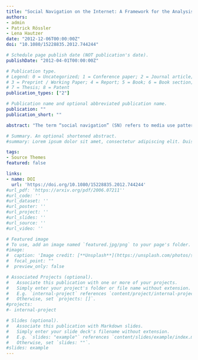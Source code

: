 ```yaml
---
title: "Social Navigation on the Internet: A Framework for the Analysis of Communication Processes."
authors:
- admin
- Patrick Rössler
- Lena Hautzer
date: "2012-12-06T00:00:00Z"
doi: "10.1080/15228835.2012.744244"

# Schedule page publish date (NOT publication's date).
publishDate: "2012-04-01T00:00:00Z"

# Publication type.
# Legend: 0 = Uncategorized; 1 = Conference paper; 2 = Journal article;
# 3 = Preprint / Working Paper; 4 = Report; 5 = Book; 6 = Book section;
# 7 = Thesis; 8 = Patent
publication_types: ["2"]

# Publication name and optional abbreviated publication name.
publication: ""
publication_short: ""

abstract: "The term “social navigation” (SN) refers to media use patterns that are driven by the previous media activities of others. This phenomenon is widely encountered in social media environments, which allow users to easily leave and receive information. However, investigating the variety of SN actions, such as rating, forwarding, and even producing media items oneself, increases the prevalent challenges of empirical research on web content. The article reflects on these challenges and offers possible solutions via the example of a pilot study concerning online news based on a multi-method design with a particular emphasis on online content analysis. Special attention is devoted to the dynamics of online media and online news in particular, data reactivity during research, algorithmic content production, and the impact of relationship-related information." 

# Summary. An optional shortened abstract.
#summary: Lorem ipsum dolor sit amet, consectetur adipiscing elit. Duis posuere tellus ac convallis placerat. Proin tincidunt magna sed ex sollicitudin condimentum.

tags:
- Source Themes
featured: false

links:
- name: DOI
  url: 'https://doi.org/10.1080/15228835.2012.744244'
#url_pdf: 'https://arxiv.org/pdf/2006.07211''
#url_code: ''
#url_dataset: ''
#url_poster: ''
#url_project: ''
#url_slides: ''
#url_source: ''
#url_video: ''

# Featured image
# To use, add an image named `featured.jpg/png` to your page's folder. 
#image:
#  caption: 'Image credit: [**Unsplash**](https://unsplash.com/photos/s9CC2SKySJM)'
#  focal_point: ""
#  preview_only: false

# Associated Projects (optional).
#   Associate this publication with one or more of your projects.
#   Simply enter your project's folder or file name without extension.
#   E.g. `internal-project` references `content/project/internal-project/index.md`.
#   Otherwise, set `projects: []`.
#projects:
#- internal-project

# Slides (optional).
#   Associate this publication with Markdown slides.
#   Simply enter your slide deck's filename without extension.
#   E.g. `slides: "example"` references `content/slides/example/index.md`.
#   Otherwise, set `slides: ""`.
#slides: example
---
```

